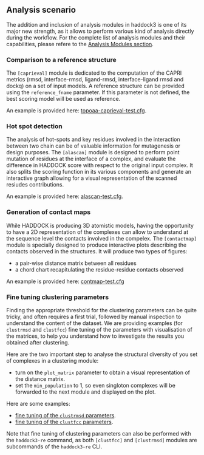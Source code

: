 ## Analysis scenario

The addition and inclusion of analysis modules in haddock3 is one of its major new strength, as it allows to perform various kind of analysis directly during the workflow.
For the complete list of analysis modules and their capabilities, please refere to the [Analysis Modules section](software/haddock3/manual/modules/analysis.md).


### Comparison to a reference structure

The `[caprieval]` module is dedicated to the computation of the CAPRI metrics (rmsd, interface-rmsd, ligand-rmsd, interface-ligand rmsd and dockq) on a set of input models. A reference structure can be provided using the `reference_fname` parameter. If this parameter is not defined, the best scoring model will be used as reference.

An example is provided here: [topoaa-caprieval-test.cfg](https://github.com/haddocking/haddock3/blob/main/examples/analysis/topoaa-caprieval-test.cfg).


### Hot spot detection

The analysis of hot-spots and key residues involved in the interaction between two chain can be of valuable information for mutagenesis or design purposes.
The `[alascan]` module is designed to perform point mutation of residues at the interface of a complex, and evaluate the difference in HADDOCK score with respect to the original input complex. It also splits the scoring function in its various components and generate an interactive graph allowing for a visual representation of the scanned resiudes contributions.

An example is provided here: [alascan-test.cfg](https://github.com/haddocking/haddock3/blob/main/examples/analysis/alascan-test.cfg).


### Generation of contact maps

While HADDOCK is producing 3D atomistic models, having the opportunity to have a 2D representation of the complexes can allow to understand at the sequence level the contacts involved in the compelex.
The `[contactmap]` module is specially designed to produce interactive plots describing the contacts observed in the structures.
It will produce two types of figures:
- a pair-wise distance matrix between all residues
- a chord chart recapitulating the residue-residue contacts observed

An example is provided here: [contmap-test.cfg](https://github.com/haddocking/haddock3/blob/main/examples/analysis/contmap-test.cfg)


### Fine tuning clustering parameters

Finding the appropriate threshold for the clustering parameters can be quite tricky, and often requires a first trial, followed by manual inspection to understand the content of the dataset.
We are providing examples (for `clustrmsd` and `clustfcc`) fine tuning of the parameters with visualisation of the matrices, to help you understand how to investigate the results you obtained after clustering.

Here are the two important step to analyse the structural diversity of you set of complexes in a clustering module:
- turn on the `plot_matrix` parameter to obtain a visual representation of the distance matrix.
- set the `min_population` to 1, so even singloton complexes will be forwarded to the next module and displayed on the plot.

Here are some examples:
- [fine tuning of the `clustrmsd` parameters](https://github.com/haddocking/haddock3/blob/main/examples/analysis/plot-finetune-ilrmsdmatrix-clustrmsd.cfg).
- [fine tuning of the `clustfcc` parameters](https://github.com/haddocking/haddock3/blob/main/examples/analysis/plot-finetune-clustfcc.cfg).


Note that fine tuning of clustering parameters can also be performed with the `haddock3-re` command, as both `[clustfcc]` and `[clustrmsd]` modules are subcommands of the `haddock3-re` CLI.

